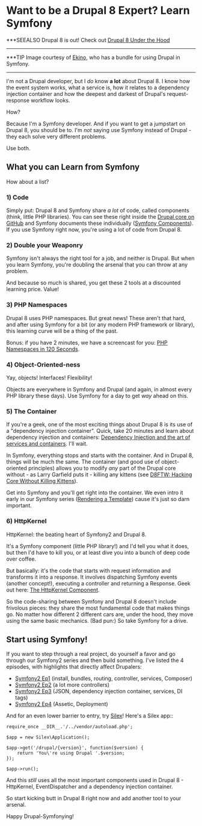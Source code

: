 # Want to be a Drupal 8 Expert? Learn Symfony

***SEEALSO
Drupal 8 is out! Check out [Drupal 8 Under the Hood](https://knpuniversity.com/screencast/drupal8-under-the-hood)
***

***TIP
Image courtesy of [Ekino](http://www.ekino.com/drupal-and-symfony2-dont-wait-for-drupal8/), who has a bundle for using Drupal in Symfony.
***

I'm not a Drupal developer, but I *do* know **a lot** about Drupal 8. I know
how the event system works, what a service is, how it relates to a dependency
injection container and how the deepest and darkest of Drupal's request-response
workflow looks.

How?

Because I'm a Symfony developer. And if you want to get a jumpstart on Drupal 8,
you should be to. I'm *not* saying use Symfony instead of Drupal - they each
solve very different problems.

Use both.

## What you can Learn from Symfony

How about a list?

### 1) Code

Simply put: Drupal 8 and Symfony share *a lot* of code, called components
(think, little PHP libraries). You can see these right inside the [Drupal core on GitHub](https://github.com/drupal/drupal/tree/8.x/core/vendor/symfony)
and Symfony documents these individually ([Symfony Components](http://symfony.com/doc/current/components/index.html)). If you
use Symfony right now, you're using a lot of code from Drupal 8.

### 2) Double your Weaponry

Symfony isn't always the right tool for a job, and neither is Drupal. But
when you learn Symfony, you're doubling the arsenal that you can throw at
any problem.

And because so much is shared, you get these 2 tools at a discounted learning
price. Value!

### 3) PHP Namespaces

Drupal 8 uses PHP namespaces. But great news! These aren't that hard, and
after using Symfony for a bit (or any modern PHP framework or library), this
learning curve will be a thing of the past.

Bonus: if you have 2 minutes, we have a screencast for you: [PHP Namespaces in 120 Seconds](http://knpuniversity.com/screencast/php-namespaces-in-120-seconds).

### 4) Object-Oriented-ness

Yay, objects! Interfaces! Flexibility!

Objects are everywhere in Symfony and Drupal (and again, in almost every PHP
library these days). Use Symfony for a day to get *way* ahead on this.

### 5) The Container

If you're a geek, one of the most exciting things about Drupal 8 is its use
of a "dependency injection container". Quick, take 20 minutes and learn about
dependency injection and containers: [Dependency Injection and the art of services and containers](http://knpuniversity.com/screencast/dependency-injection).
I'll wait.

In Symfony, everything stops and starts with the container. And in Drupal 8,
things will be much the same. The container (and good use of object-oriented
principles) allows you to modify *any* part of the Drupal core without - as
Larry Garfield puts it - killing any kittens (see [D8FTW: Hacking Core Without Killing Kittens](http://www.palantir.net/blog/d8ftw-hacking-core-without-killing-kittens)).

Get into Symfony and you'll get right into the container. We even intro it
early in our Symfony series ([Rendering a Template](http://knpuniversity.com/screencast/symfony2-ep1/controller#rendering-a-template)) cause it's just so
darn important.

### 6) HttpKernel

HttpKernel: the beating heart of Symfony2 and Drupal 8.

It's a Symfony component (little PHP library!) and I'd tell you what it does,
but then I'd have to kill you, or at least dive you into a bunch of deep
code over coffee.

But basically: it's the code that starts with request information and transforms
it into a response. It involves dispatching Symfony events (another concept!),
executing a controller and returning a Response. Geek out here: [The HttpKernel Component](http://symfony.com/doc/current/components/http_kernel/introduction.html).

So the code-sharing between Symfony and Drupal 8 doesn't include frivolous
pieces: they share the most fundamental code that makes things go. No matter
how different 2 different cars are, under the hood, they move using the same
basic mechanics. (Bad pun:) So take Symfony for a drive.

## Start using Symfony!

If you want to step through a real project, do yourself a favor and go through
our Symfony2 series and then build something. I've listed the 4 episodes,
with highlights that directly affect Drupalers:

* [Symfony2 Ep1](http://knpuniversity.com/screencast/symfony2-ep1) (install, bundles, routing, controller, services, Composer)
* [Symfony2 Ep2](http://knpuniversity.com/screencast/symfony2-ep2) (a lot more controllers)
* [Symfony2 Ep3](http://knpuniversity.com/screencast/symfony2-ep3) (JSON, dependency injection container, services, DI tags)
* [Symfony2 Ep4](http://knpuniversity.com/screencast/symfony2-ep4) (Assetic, Deployment)

And for an even lower barrier to entry, try [Silex](http://silex.sensiolabs.org/)! Here's a Silex app::

    require_once __DIR__.'/../vendor/autoload.php';

    $app = new Silex\Application();

    $app->get('/drupal/{version}', function($version) {
        return 'You\'re using Drupal '.$version;
    });

    $app->run();

And this *still* uses all the most important components used in Drupal 8 -
HttpKernel, EventDispatcher and a dependency injection container.

So start kicking butt in Drupal 8 right now and add another tool to your
arsenal.

Happy Drupal-Symfonying!
